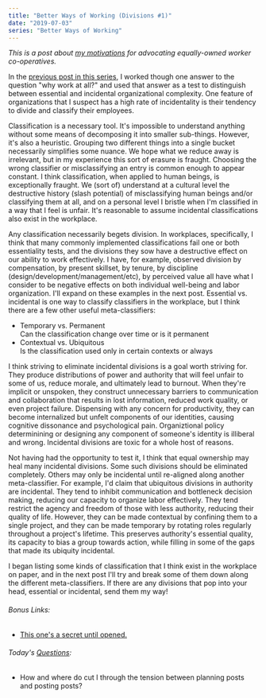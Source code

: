 ```yaml
---
title: "Better Ways of Working (Divisions #1)"
date: "2019-07-03"
series: "Better Ways of Working"
---
```


_This is a post about [my motivations](/blog/19/06/bwow-outline) for advocating equally-owned worker co-operatives._

In the [previous post in this series](/blog/19/06/bwow-why-work), I worked though one answer to the question "why work at all?" and used that answer as a test to distinguish between essential and incidental organizational complexity. One feature of organizations that I suspect has a high rate of incidentality is their tendency to divide and classify their employees.

Classification is a necessary tool. It's impossible to understand anything without some means of decomposing it into smaller sub-things. However, it's also a heuristic. Grouping two different things into a single bucket necessarily simplifies some nuance. We hope what we reduce away is irrelevant, but in my experience this sort of erasure is fraught. Choosing the wrong classifier or misclassifying an entry is common enough to appear constant. I think classification, when applied to human beings, is exceptionally fraught. We (sort of) understand at a cultural level the destructive history (slash potential) of misclassifying human beings and/or classifying them at all, and on a personal level I bristle when I'm classified in a way that I feel is unfair. It's reasonable to assume incidental classifications also exist in the workplace.

Any classification necessarily begets division. In workplaces, specifically, I think that many commonly implemented classifications fail one or both essentiality tests, and the divisions they sow have a destructive effect on our ability to work effectively. I have, for example, observed division by compensation, by present skillset, by tenure, by discipline (design/development/management/etc), by perceived value all have what I consider to be negative effects on both individual well-being and labor organization. I'll expand on these examples in the next post. Essential vs. incidental is one way to classify classifiers in the workplace, but I think there are a few other useful meta-classifiers:

- Temporary vs. Permanent\
  Can the classification change over time or is it permanent
- Contextual vs. Ubiquitous\
  Is the classification used only in certain contexts or always

I think striving to eliminate incidental divisions is a goal worth striving for. They produce distributions of power and authority that will feel unfair to some of us, reduce morale, and ultimately lead to burnout. When they're implicit or unspoken, they construct unnecessary barriers to communication and collaboration that results in lost information, reduced work quality, or even project failure. Dispensing with any concern for productivity, they can become internalized but unfelt components of our identities, causing cognitive dissonance and psychological pain. Organiztional policy determinining or designing any component of someone's identity is illiberal and wrong. Incidental divisions are toxic for a whole host of reasons.

Not having had the opportunity to test it, I think that equal ownership may heal many incidental divisions. Some such divisions should be eliminated completely. Others may only be incidental until re-aligned along another meta-classifier. For example, I'd claim that ubiquitous divisions in authority are incidental. They tend to inhibit communication and bottleneck decision making, reducing our capacity to organize labor effectively. They tend restrict the agency and freedom of those with less authority, reducing their quality of life. However, they can be made contextual by confining them to a single project, and they can be made temporary by rotating roles regularly throughout a project's lifetime. This preserves authority's essential quality, its capacity to bias a group towards action, while filling in some of the gaps that made its ubiquity incidental.

I began listing some kinds of classification that I think exist in the workplace on paper, and in the next post I'll try and break some of them down along the different meta-classifiers. If there are any divisions that pop into your head, essential or incidental, send them my way!

<aside>
  <h6><em>Bonus Links:</em></h6>
  <ul>
    <li><a href="https://song.link/i/1440873470">This one's a secret until opened.</a></li>
  </ul>
</aside>

<aside>
  <h6><em>Today's <a href="/blog/19/06/refining-questions/">Questions</a>:</em></h6>
  <ul>
    <li>How and where do cut I through the tension between planning posts and posting posts?</li>
  </ul>
</aside>
